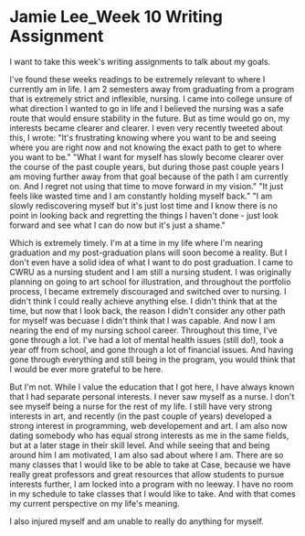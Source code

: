 # Jamie Lee_Week 10 Writing Assignment 
I want to take this week's writing assignments to talk about my goals. 

I've found these weeks readings to be extremely relevant to where I currently am in life. I am 2 semesters away from graduating from a program that is extremely strict and inflexible, nursing. I came into college unsure of what direction I wanted to go in life and I believed the nursing was a safe route that would ensure stability in the future. But as time would go on, my interests became clearer and clearer. 
I even very recently tweeted about this, I wrote: 
"It's frustrating knowing where you want to be and seeing where you are right now
and not knowing the exact path to get to where you want to be."
"What I want for myself has slowly become clearer over the course of the past couple years, but during those past couple years I am moving further away from that goal because of the path I am currently on. And I regret not using that time to move forward in my vision."
"It just feels like wasted time and I am constantly holding myself back."
"I am slowly rediscovering myself but it's just lost time and I know there is no point in looking back and regretting the things I haven't done - just look forward and see what I can do now but it's just a shame."

Which is extremely timely. I'm at a time in my life where I'm nearing graduation and my post-graduation plans will soon become a reality. But I don't even have a solid idea of what I want to do post graduation. I came to CWRU as a nursing student and I am still a nursing student. I was originally planning on going to art school for illustration, and throughout the portfolio process, I became extremely discouraged and switched over to nursing. I didn't think I could really achieve anything else. I didn't think that at the time, but now that I look back, the reason I didn't consider any other path for myself was becuase I didn't think that I was capable. 
And now I am nearing the end of my nursing school career. Throughout this time, I've gone through a lot. I've had a lot of mental health issues (still do!), took a year off from school, and gone through a lot of financial issues. And having gone through everything and still being in the program, you would think that I would be ever more grateful to be here. 

But I'm not.
While I value the education that I got here, I have always known that I had separate personal interests. I never saw myself as a nurse. I don't see myself being a nurse for the rest of my life. I still have very strong interests in art, and recently (in the past couple of years) developed a strong interest in programming, web developement and art. I am also now dating somebody who has equal strong interests as me in the same fields, but at a later stage in their skill level. And while seeing that and being around him I am motivated, I am also sad about where I am. There are so many classes that I would like to be able to take at Case, because we have really great professors and great resources that allow students to pursue interests further, I am locked into a program with no leeway. I have no room in my schedule to take classes that I would like to take. And with that comes my current perspective on my life's meaning. 

I also injured myself and am unable to really do anything for myself. 